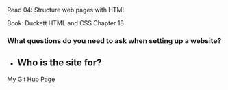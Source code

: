 Read 04: Structure web pages with HTML

Book: Duckett HTML and CSS Chapter 18

### What questions do you need to ask when setting up a website?

- Who is the site for?
    -
[My Git Hub Page](https://jennifer4450.github.io/LearningJournal/)
